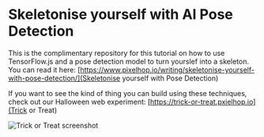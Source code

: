 # Skeletonise yourself with AI Pose Detection

This is the complimentary repository for this tutorial on how to use TensorFlow.js and a pose detection model to turn yourslef into a skeleton. You can read it here: [https://www.pixelhop.io/writing/skeletonise-yourself-with-pose-detection/](Skeletonise yourself with Pose Detection)

If you want to see the kind of thing you can build using these techniques, check out our Halloween web experiment: [https://trick-or-treat.pxielhop.io](Trick or Treat)

![Trick or Treat screenshot](https://res.cloudinary.com/djyjvrw5u/image/upload/w_1100,c_fit,f_auto/Screenshot_2021_10_25_at_19_38_59_b94ce42396.jpg)
